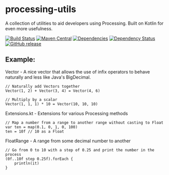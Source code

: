 # processing-utils
A collection of utilities to aid developers using Processing. Built on Kotlin for even more usefulness.

[![Build Status](https://travis-ci.org/GiantTreeLP/processing-utils.svg?branch=master)](https://travis-ci.org/GiantTreeLP/processing-utils)
[![Maven Central](https://maven-badges.herokuapp.com/maven-central/com.github.gianttreelp/gtlp-processing-utils/badge.svg)](https://maven-badges.herokuapp.com/maven-central/com.github.gianttreelp/gtlp-processing-utils)
[![Dependencies](https://app.updateimpact.com/badge/831936721338896384/processing-utils.svg?config=test)](https://app.updateimpact.com/latest/831936721338896384/processing-utils)
[![Dependency Status](https://www.versioneye.com/user/projects/58a71900a782d1002e644046/badge.svg?style=flat)](https://www.versioneye.com/user/projects/58a71900a782d1002e644046)
[![GitHub release](https://img.shields.io/github/release/gianttreelp/processing-utils.svg)](https://github.com/GiantTreeLP/processing-utils/releases)

Example:  
-----
Vector - A nice vector that allows the use of infix operators to behave naturally and less like Java's BigDecimal.

    // Naturally add Vectors together
    Vector(1, 2) + Vector(3, 4) = Vector(4, 6)
    
    // Multiply by a scalar
    Vector(1, 1, 1) * 10 = Vector(10, 10, 10)
    
Extensions.kt - Extensions for various Processing methods

    // Map a number from a range to another range without casting to Float
    var ten = map(0.1, 0, 1, 0, 100)
    ten = 10f // 10 as a Float

FloatRange - A range from some decimal number to another

    // Go from 0 to 10 with a step of 0.25 and print the number in the process
    (0f..10f step 0.25f).forEach {
        println(it)
    }
